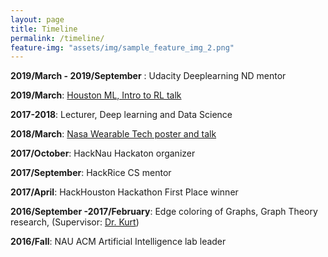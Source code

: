 ```yaml
---
layout: page
title: Timeline 
permalink: /timeline/
feature-img: "assets/img/sample_feature_img_2.png"
---
```




**2019/March - 2019/September** : Udacity Deeplearning ND mentor

**2019/March**: [Houston ML, Intro to RL talk](https://drive.google.com/file/d/1RvNIVdCqu7Tz9UIrDnSrOf6LQ1DHaS8_/view?usp=sharing) 

**2017-2018**: Lecturer, Deep learning and Data Science 

**2018/March**: [Nasa Wearable Tech poster and talk](https://drive.google.com/file/d/1lrRF9z63MbMlJMOyTDxOsCxewMSF4qC5/view)

**2017/October**: HackNau Hackaton organizer

**2017/September**: HackRice CS mentor

**2017/April**: HackHouston Hackathon First Place winner

**2016/September -2017/February**: Edge coloring of Graphs, Graph Theory research, (Supervisor: [Dr. Kurt](https://www.genealogy.math.ndsu.nodak.edu/id.php?id=171752))

**2016/Fall**: NAU ACM Artificial Intelligence lab leader 

